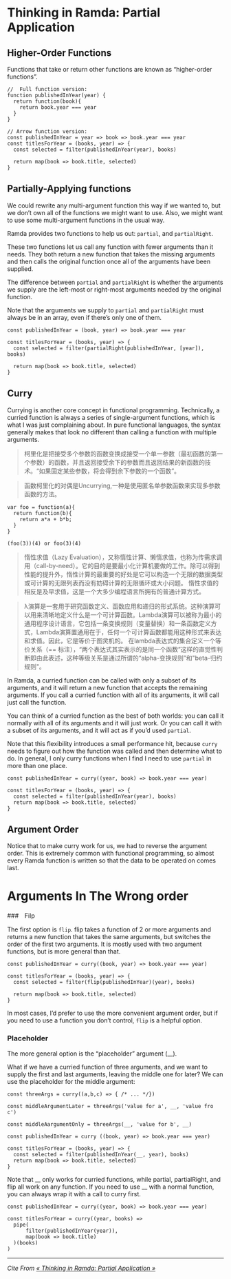 # Thinking in Ramda: Partial Application

## Higher-Order Functions

Functions that take or return other functions are known as “higher-order functions”.

```
//  Full function version:
function publishedInYear(year) {
  return function(book){
    return book.year === year
  }
}

// Arrow function version:
const publishedInYear = year => book => book.year === year
const titlesForYear = (books, year) => {
  const selected = filter(publishedInYear(year), books)

  return map(book => book.title, selected)
}
```

## Partially-Applying functions

We could rewrite any multi-argument function this way if we wanted to, but we don’t own all of the functions we might want to use. Also, we might want to use some multi-argument functions in the usual way.

Ramda provides two functions to help us out: `partial`, and `partialRight`.

These two functions let us call any function with fewer arguments than it needs. They both return a new function that takes the missing arguments and then calls the original function once all of the arguments have been supplied.

The difference between `partial` and `partialRight` is whether the arguments we supply are the left-most or right-most arguments needed by the original function.

Note that the arguments we supply to `partial` and `partialRight` must always be in an array, even if there’s only one of them.

```
const publishedInYear = (book, year) => book.year === year

const titlesForYear = (books, year) => {
  const selected = filter(partialRight(publishedInYear, [year]), books)

  return map(book => book.title, selected)
}
```

## Curry

Currying is another core concept in functional programming. Technically, a curried function is always a series of single-argument functions, which is what I was just complaining about. In pure functional languages, the syntax generally makes that look no different than calling a function with multiple arguments.

> 柯里化是把接受多个参数的函数变换成接受一个单一参数（最初函数的第一个参数）的函数，并且返回接受余下的参数而且返回结果的新函数的技术。“如果固定某些参数，将会得到余下参数的一个函数”。

> 函数柯里化的对偶是Uncurrying,一种是使用匿名单参数函数来实现多参数函数的方法。

```
var foo = function(a){
  return function(b){
    return a*a + b*b;
  }
}

(foo(3))(4) or foo(3)(4)
```
> 惰性求值（Lazy Evaluation），又称惰性计算、懒惰求值，也称为传需求调用（call-by-need）。它的目的是要最小化计算机要做的工作。除可以得到性能的提升外，惰性计算的最重要的好处是它可以构造一个无限的数据类型或可计算的无限列表而没有妨碍计算的无限循环或大小问题。
> 惰性求值的相反是及早求值，这是一个大多少编程语言所拥有的普通计算方式。

> λ演算是一套用于研究函数定义、函数应用和递归的形式系统。这种演算可以用来清晰地定义什么是一个可计算函数。Lambda演算可以被称为最小的通用程序设计语言，它包括一条变换规则（变量替换）和一条函数定义方式，Lambda演算置通用在于，任何一个可计算函数都能用这种形式来表达和求值。因此，它是等价于图灵机的。
> 在lambda表达式的集合定义一个等价关系（== 标注），“两个表达式其实表示的是同一个函数”这样的直觉性判断即由此表述，这种等级关系是通过所谓的“alpha-变换规则”和"beta-归约规则"。

In Ramda, a curried function can be called with only a subset of its arguments, and it will return a new function that accepts the remaining arguments. If you call a curried function with all of its arguments, it will call just call the function.

You can think of a curried function as the best of both worlds: you can call it normally with all of its arguments and it will just work. Or you can call it with a subset of its arguments, and it will act as if you’d used `partial`.

Note that this flexibility introduces a small performance hit, because `curry` needs to figure out how the function was called and then determine what to do. In general, I only curry functions when I find I need to use `partial` in more than one place.

```
const publishedInYear = curry((year, book) => book.year === year)

const titlesForYear = (books, year) => {
  const selected = filter(publishedInYear(year), books)
  return map(book => book.title, selected)
}
```

## Argument Order

Notice that to make curry work for us, we had to reverse the argument order. This is extremely common with functional programming, so almost every Ramda function is written so that the data to be operated on comes last.

# Arguments In The Wrong order

###　Filp

The first option is `flip`. flip takes a function of 2 or more arguments and returns a new function that takes the same arguments, but switches the order of the first two arguments. It is mostly used with two argument functions, but is more general than that.

```
const publishedInYear = curry((book, year) => book.year === year)

const titlesForYear = (books, year) => {
  const selected = filter(flip(publishedInYear)(year), books)

  return map(book => book.title, selected)
}
```
In most cases, I’d prefer to use the more convenient argument order, but if you need to use a function you don’t control, `flip` is a helpful option.

### Placeholder

The more general option is the “placeholder” argument (__).

What if we have a curried function of three arguments, and we want to supply the first and last arguments, leaving the middle one for later? We can use the placeholder for the middle argument:

```
const threeArgs = curry((a,b,c) => { /* ... */})

const middleArgumentLater = threeArgs('value for a', __, 'value fro c')

const middleAargumentOnly = threeArgs(__, 'value for b', __)
```

```
const publishedInYear = curry ((book, year) => book.year === year)

const titlesForYear = (books, year) => {
  const selected = filter(publishedInYear(__, year), books)
  return map(book => book.title, selected)
}
```

Note that __ only works for curried functions, while partial, partialRight, and flip all work on any function. If you need to use __ with a normal function, you can always wrap it with a call to curry first.

```
const publishedInYear = curry((year, book) => book.year === year)

const titlesForYear = curry((year, books) =>
  pipe(
      filter(publishedInYear(year)),
      map(book => book.title)
  )(books)
)
```
***

  *Cite From [« Thinking in Ramda: Partial Application »](http://randycoulman.com/blog/2016/06/07/thinking-in-ramda-partial-application/)*
